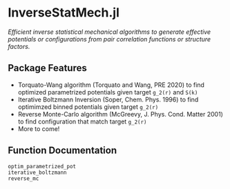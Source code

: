 # InverseStatMech.jl

*Efficient inverse statistical mechanical algorithms to generate effective potentials or configurations from pair correlation functions or structure factors.*

## Package Features

- Torquato-Wang algorithm (Torquato and Wang, PRE 2020) to find optimized parametrized potentials given target ``g_2(r)`` and ``S(k)``
- Iterative Boltzmann Inversion (Soper, Chem. Phys. 1996) to find optimimzed binned potentials given target ``g_2(r)``
- Reverse Monte-Carlo algorithm (McGreevy, J. Phys. Cond. Matter 2001) to find configuration that match target ``g_2(r)``
- More to come!

## Function Documentation

```@docs
optim_parametrized_pot
iterative_boltzmann
reverse_mc
```
